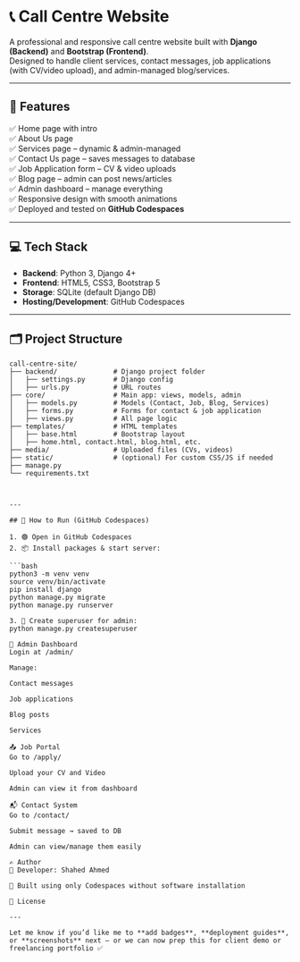 # 📞 Call Centre Website

A professional and responsive call centre website built with **Django (Backend)** and **Bootstrap (Frontend)**.  
Designed to handle client services, contact messages, job applications (with CV/video upload), and admin-managed blog/services.

---

## 🔧 Features

✅ Home page with intro  
✅ About Us page  
✅ Services page – dynamic & admin-managed  
✅ Contact Us page – saves messages to database  
✅ Job Application form – CV & video uploads  
✅ Blog page – admin can post news/articles  
✅ Admin dashboard – manage everything  
✅ Responsive design with smooth animations  
✅ Deployed and tested on **GitHub Codespaces**

---

## 💻 Tech Stack

- **Backend**: Python 3, Django 4+
- **Frontend**: HTML5, CSS3, Bootstrap 5
- **Storage**: SQLite (default Django DB)
- **Hosting/Development**: GitHub Codespaces

---

## 🗂️ Project Structure

```plaintext
call-centre-site/
├── backend/              # Django project folder
│   ├── settings.py       # Django config
│   ├── urls.py           # URL routes
├── core/                 # Main app: views, models, admin
│   ├── models.py         # Models (Contact, Job, Blog, Services)
│   ├── forms.py          # Forms for contact & job application
│   ├── views.py          # All page logic
├── templates/            # HTML templates
│   ├── base.html         # Bootstrap layout
│   ├── home.html, contact.html, blog.html, etc.
├── media/                # Uploaded files (CVs, videos)
├── static/               # (optional) For custom CSS/JS if needed
├── manage.py
└── requirements.txt



---

## 🚀 How to Run (GitHub Codespaces)

1. 🟢 Open in GitHub Codespaces
2. 📦 Install packages & start server:

```bash
python3 -m venv venv
source venv/bin/activate
pip install django
python manage.py migrate
python manage.py runserver

3. 🔐 Create superuser for admin:
python manage.py createsuperuser

🔐 Admin Dashboard
Login at /admin/

Manage:

Contact messages

Job applications

Blog posts

Services

📤 Job Portal
Go to /apply/

Upload your CV and Video

Admin can view it from dashboard

📬 Contact System
Go to /contact/

Submit message → saved to DB

Admin can view/manage them easily

✍️ Author
🔸 Developer: Shahed Ahmed

📍 Built using only Codespaces without software installation

📄 License

---

Let me know if you’d like me to **add badges**, **deployment guides**, or **screenshots** next — or we can now prep this for client demo or freelancing portfolio ✅
